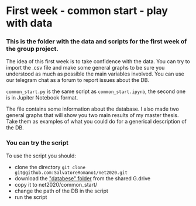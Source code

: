 # First week - common start - play with data
### This is the folder with the data and scripts for the first week of the group project.

The idea of this first week is to take confidence with the data.
You can try to import the .csv file and make some general graphs to be sure you understood as much as possible the main variables involved.
You can use our telegram chat as a forum to report issues about the DB.

```common_start.py``` is the same script as ```common_start.ipynb```, the second one is in Jupiter Notebook format.

The file contains some information about the database.
I also made two general graphs that will show you two main results of my master thesis. 
Take them as examples of what you could do for a generical description of the DB.

### You can try the script
To use the script you should:
- clone the directory ```git clone git@github.com:SalvatoreRomano1/net2020.git```
- download the ["databese" folder](https://drive.google.com/drive/folders/1q6U4JlQadPKRWbAAeXQsRTcVX4PSlG0b?usp=sharing) from the shared G.drive 
- copy it to net2020/common_start/
- change the path of the DB in the script
- run the script
